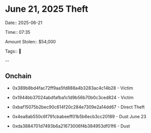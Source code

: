 # June 21, 2025 Theft

Date:: 2025-06-21

Time:: 07:35

Amount Stolen:: $54,000

Tags:: 🔑


--

## Onchain

- 0x389b8bd4fac72ff9aa5fd888a4b3283ac4c14b28 - Victim

- 0x1944bb37024abdfafba1c1d9b56b70b0c3ced824 - Victim

- 0xbaf15075b2bec90c614f20c284e7309e2a14dd67 - Direct Theft

- 0x4ea8ab550c6f791cbabeeff01b5b6ecb3cc20189 - Dust June 23

- 0xda3884701d7493b6a21673006f4b384953df01f6 - Dust